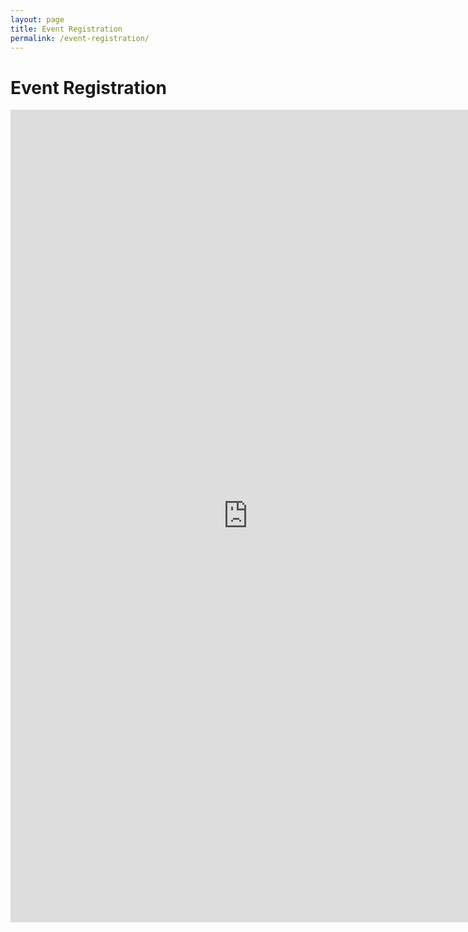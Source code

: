 ```yaml
---
layout: page
title: Event Registration
permalink: /event-registration/
---
```


# Event Registration

<iframe src="https://docs.google.com/forms/d/e/1FAIpQLScAkkrP17_2SgCrRtMn6cpTsCs-Aq4NhbxrUOL5kjy43X8l0A/viewform?embedded=true" width="760" height="1300" frameborder="0" marginheight="0" marginwidth="0">Loading...</iframe>
